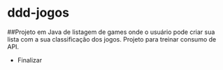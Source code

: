 # ddd-jogos

##Projeto em Java de listagem de games onde o usuário pode criar sua lista com a sua classificação dos jogos. Projeto para  treinar consumo de API.
* Finalizar
